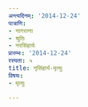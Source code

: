 ```yaml
---
अन्त्यदिनम्: '2014-12-24'
पात्राणि:
- नागरत्ना
- श्रुतिः
- नरसिंहार्यः
प्रारम्भः: '2014-12-24'
रस्यता: ५
title: नृसिंहार्य-मृत्युः
विषयः:
- मृत्युः

---
```

